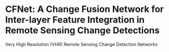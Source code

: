 # CFNet: A Change Fusion Network for Inter-layer Feature Integration in Remote Sensing Change Detections
Very High Resolution (VHR) Remote Sensing Change Detection Networks
